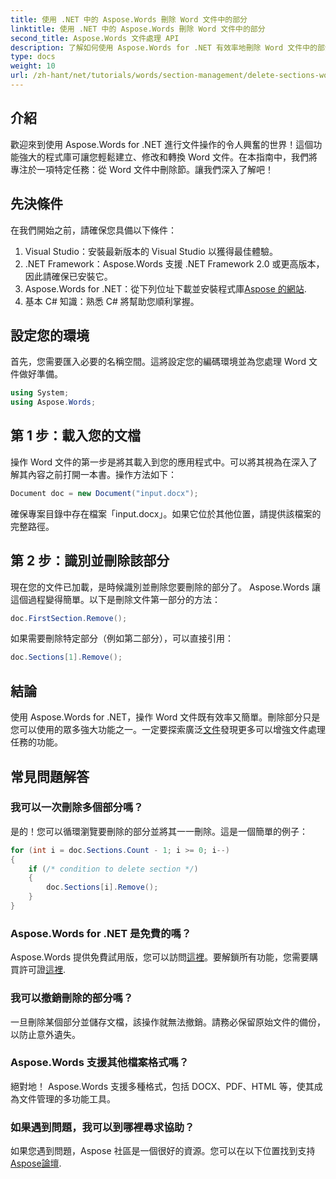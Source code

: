 ```yaml
---
title: 使用 .NET 中的 Aspose.Words 刪除 Word 文件中的部分
linktitle: 使用 .NET 中的 Aspose.Words 刪除 Word 文件中的部分
second_title: Aspose.Words 文件處理 API
description: 了解如何使用 Aspose.Words for .NET 有效率地刪除 Word 文件中的部分。這份綜合指南將引導您完成先決條件。
type: docs
weight: 10
url: /zh-hant/net/tutorials/words/section-management/delete-sections-word-document/
---
```

## 介紹

歡迎來到使用 Aspose.Words for .NET 進行文件操作的令人興奮的世界！這個功能強大的程式庫可讓您輕鬆建立、修改和轉換 Word 文件。在本指南中，我們將專注於一項特定任務：從 Word 文件中刪除節。讓我們深入了解吧！

## 先決條件

在我們開始之前，請確保您具備以下條件：

1. Visual Studio：安裝最新版本的 Visual Studio 以獲得最佳體驗。
2. .NET Framework：Aspose.Words 支援 .NET Framework 2.0 或更高版本，因此請確保已安裝它。
3.  Aspose.Words for .NET：從下列位址下載並安裝程式庫[Aspose 的網站](https://releases.aspose.com/words/net/).
4. 基本 C# 知識：熟悉 C# 將幫助您順利掌握。

## 設定您的環境

首先，您需要匯入必要的名稱空間。這將設定您的編碼環境並為您處理 Word 文件做好準備。

```csharp
using System;
using Aspose.Words;
```

## 第 1 步：載入您的文檔

操作 Word 文件的第一步是將其載入到您的應用程式中。可以將其視為在深入了解其內容之前打開一本書。操作方法如下：

```csharp
Document doc = new Document("input.docx");
```

確保專案目錄中存在檔案「input.docx」。如果它位於其他位置，請提供該檔案的完整路徑。

## 第 2 步：識別並刪除該部分

現在您的文件已加載，是時候識別並刪除您要刪除的部分了。 Aspose.Words 讓這個過程變得簡單。以下是刪除文件第一部分的方法：

```csharp
doc.FirstSection.Remove();
```

如果需要刪除特定部分（例如第二部分），可以直接引用：

```csharp
doc.Sections[1].Remove();
```

## 結論

使用 Aspose.Words for .NET，操作 Word 文件既有效率又簡單。刪除部分只是您可以使用的眾多強大功能之一。一定要探索廣泛[文件](https://reference.aspose.com/words/net/)發現更多可以增強文件處理任務的功能。

## 常見問題解答

### 我可以一次刪除多個部分嗎？
是的！您可以循環瀏覽要刪除的部分並將其一一刪除。這是一個簡單的例子：

```csharp
for (int i = doc.Sections.Count - 1; i >= 0; i--)
{
    if (/* condition to delete section */)
    {
        doc.Sections[i].Remove();
    }
}
```

### Aspose.Words for .NET 是免費的嗎？
 Aspose.Words 提供免費試用版，您可以訪問[這裡](https://releases.aspose.com/)。要解鎖所有功能，您需要購買許可證[這裡](https://purchase.aspose.com/buy).

### 我可以撤銷刪除的部分嗎？
一旦刪除某個部分並儲存文檔，該操作就無法撤銷。請務必保留原始文件的備份，以防止意外遺失。

### Aspose.Words 支援其他檔案格式嗎？
絕對地！ Aspose.Words 支援多種格式，包括 DOCX、PDF、HTML 等，使其成為文件管理的多功能工具。

### 如果遇到問題，我可以到哪裡尋求協助？
如果您遇到問題，Aspose 社區是一個很好的資源。您可以在以下位置找到支持[Aspose論壇](https://forum.aspose.com/c/words/8).